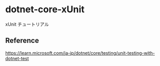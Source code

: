 # dotnet-core-xUnit
xUnit チュートリアル

## Reference
https://learn.microsoft.com/ja-jp/dotnet/core/testing/unit-testing-with-dotnet-test
